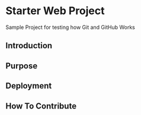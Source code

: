 # Starter Web Project

Sample Project for testing how Git and GitHub Works

## Introduction

## Purpose

## Deployment

## How To Contribute
